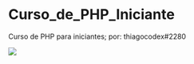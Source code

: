 # Curso_de_PHP_Iniciante
Curso de PHP para iniciantes; por: thiagocodex#2280



[![](https://img.shields.io/discord/677642178083946580?color=%23768ACF&label=Discord)](https://discord.gg/3HTqPFDBmT)
